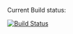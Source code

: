 

Current Build status:

[![Build Status](http://18.219.153.10:8080/jenkins/buildStatus/icon?job=TestEnviro)](http://18.219.153.10:8080/jenkins/job/TestEnviro/)